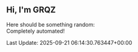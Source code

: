## Hi, I'm GRQZ
Here should be something random:  
Completely automated!

Last Update: 2025-09-21 06:14:30.763447+00:00
